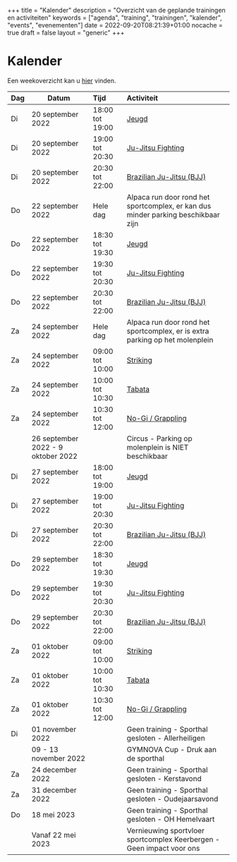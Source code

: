 +++
title = "Kalender"
description = "Overzicht van de geplande trainingen en activiteiten"
keywords = ["agenda", "training", "trainingen", "kalender", "events", "evenementen"]
date = 2022-09-20T08:21:39+01:00
nocache = true
draft = false
layout = "generic"
+++

# Kalender

Een weekoverzicht kan u [hier](/trainingen) vinden.
    
| Dag | Datum                              | Tijd            | Activiteit                                                                        |
|-----|------------------------------------|:----------------|:----------------------------------------------------------------------------------|
| Di  | 20 september 2022                  | 18:00 tot 19:00 | [Jeugd](/jeugd)                                                                   |                        
| Di  | 20 september 2022                  | 19:00 tot 20:30 | [Ju-Jitsu Fighting](/fighting)                                                    |                        
| Di  | 20 september 2022                  | 20:30 tot 22:00 | [Brazilian Ju-Jitsu (BJJ)](/bjj)                                                  |                          
| Do  | 22 september 2022                  | Hele dag        | Alpaca run door rond het sportcomplex, er kan dus minder parking beschikbaar zijn |
| Do  | 22 september 2022                  | 18:30 tot 19:30 | [Jeugd](/jeugd)                                                                   |
| Do  | 22 september 2022                  | 19:30 tot 20:30 | [Ju-Jitsu Fighting](/fighting)                                                    |                        
| Do  | 22 september 2022                  | 20:30 tot 22:00 | [Brazilian Ju-Jitsu (BJJ)](/bjj)                                                  |
| Za  | 24 september 2022                  | Hele dag        | Alpaca run door rond het sportcomplex, er is extra parking op het molenplein      |
| Za  | 24 september 2022                  | 09:00 tot 10:00 | [Striking](/striking)                                                             |             
| Za  | 24 september 2022                  | 10:00 tot 10:30 | [Tabata](/tabata)                                                                 |                           
| Za  | 24 september 2022                  | 10:30 tot 12:00 | [No-Gi / Grappling](/grappling)                                                   |
|   | 26 september 2022 - 9 oktober 2022 |  | Circus - Parking op molenplein is NIET beschikbaar                                |                        
| Di  | 27 september 2022                  | 18:00 tot 19:00 | [Jeugd](/jeugd)                                                                   |                        
| Di  | 27 september 2022                  | 19:00 tot 20:30 | [Ju-Jitsu Fighting](/fighting)                                                    |                        
| Di  | 27 september 2022                  | 20:30 tot 22:00 | [Brazilian Ju-Jitsu (BJJ)](/bjj)                                                  |                          
| Do  | 29 september 2022                  | 18:30 tot 19:30 | [Jeugd](/jeugd)                                                                   |
| Do  | 29 september 2022                  | 19:30 tot 20:30 | [Ju-Jitsu Fighting](/fighting)                                                    |                        
| Do  | 29 september 2022                  | 20:30 tot 22:00 | [Brazilian Ju-Jitsu (BJJ)](/bjj)                                                  |
| Za  | 01 oktober 2022                    | 09:00 tot 10:00 | [Striking](/striking)                                                             |             
| Za  | 01 oktober 2022                    | 10:00 tot 10:30 | [Tabata](/tabata)                                                                 |                           
| Za  | 01 oktober 2022                    | 10:30 tot 12:00 | [No-Gi / Grappling](/grappling)                                                   |
| Di  | 01 november 2022                   |                 | Geen training - Sporthal gesloten -	Allerheiligen                                 |
|     | 09 - 13 november 2022              |                 | GYMNOVA Cup - Druk aan de sporthal                                                |
| Za  | 24 december 2022                   |                 | Geen training - Sporthal gesloten - Kerstavond                                    |
| Za  | 31 december 2022                   |                 | Geen training - Sporthal gesloten - Oudejaarsavond                                |
| Do  | 18 mei 2023                        |                 | Geen training - Sporthal gesloten - OH Hemelvaart                                 |
|     | Vanaf 22 mei 2023                  |                 | Vernieuwing sportvloer sportcomplex Keerbergen - Geen impact voor ons             |